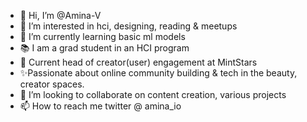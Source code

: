- 👋 Hi, I’m @Amina-V
- 👀 I’m interested in hci, designing, reading & meetups
- 🌱 I’m currently learning basic ml models
- 📚 I am a grad student in an HCI program
- 💚 Current head of creator(user) engagement at MintStars
- ✨Passionate about online community building & tech in the beauty, creator spaces.
- 💞️ I’m looking to collaborate on content creation, various projects
- 📫 How to reach me twitter @ amina_io

<!---
Amina-V/Amina-V is a ✨ special ✨ repository because its `README.md` (this file) appears on your GitHub profile.
You can click the Preview link to take a look at your changes.
--->

